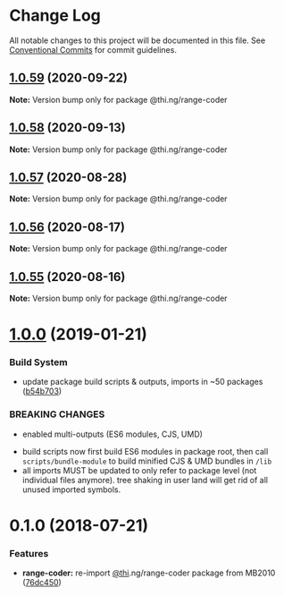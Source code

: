 # Change Log

All notable changes to this project will be documented in this file.
See [Conventional Commits](https://conventionalcommits.org) for commit guidelines.

## [1.0.59](https://github.com/thi-ng/umbrella/compare/@thi.ng/range-coder@1.0.58...@thi.ng/range-coder@1.0.59) (2020-09-22)

**Note:** Version bump only for package @thi.ng/range-coder





## [1.0.58](https://github.com/thi-ng/umbrella/compare/@thi.ng/range-coder@1.0.57...@thi.ng/range-coder@1.0.58) (2020-09-13)

**Note:** Version bump only for package @thi.ng/range-coder





## [1.0.57](https://github.com/thi-ng/umbrella/compare/@thi.ng/range-coder@1.0.56...@thi.ng/range-coder@1.0.57) (2020-08-28)

**Note:** Version bump only for package @thi.ng/range-coder





## [1.0.56](https://github.com/thi-ng/umbrella/compare/@thi.ng/range-coder@1.0.55...@thi.ng/range-coder@1.0.56) (2020-08-17)

**Note:** Version bump only for package @thi.ng/range-coder





## [1.0.55](https://github.com/thi-ng/umbrella/compare/@thi.ng/range-coder@1.0.54...@thi.ng/range-coder@1.0.55) (2020-08-16)

**Note:** Version bump only for package @thi.ng/range-coder





# [1.0.0](https://github.com/thi-ng/umbrella/compare/@thi.ng/range-coder@0.1.28...@thi.ng/range-coder@1.0.0) (2019-01-21)

### Build System

* update package build scripts & outputs, imports in ~50 packages ([b54b703](https://github.com/thi-ng/umbrella/commit/b54b703))

### BREAKING CHANGES

* enabled multi-outputs (ES6 modules, CJS, UMD)

- build scripts now first build ES6 modules in package root, then call
  `scripts/bundle-module` to build minified CJS & UMD bundles in `/lib`
- all imports MUST be updated to only refer to package level
  (not individual files anymore). tree shaking in user land will get rid of
  all unused imported symbols.

<a name="0.1.0"></a>
# 0.1.0 (2018-07-21)

### Features

* **range-coder:** re-import [@thi](https://github.com/thi).ng/range-coder package from MB2010 ([76dc450](https://github.com/thi-ng/umbrella/commit/76dc450))
